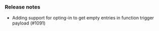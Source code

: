### Release notes
<!-- Please add your release notes in the following format:
- My change description (#PR/#issue)
-->
- Adding support for opting-in to get empty entries in function trigger payload (#1091)